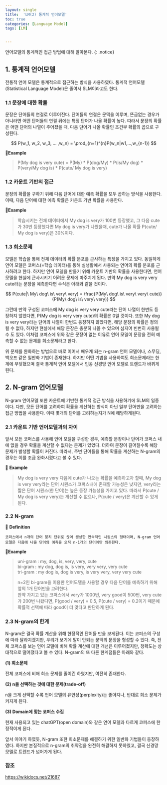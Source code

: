 ```yaml
---
layout: single
title:  'LM(2) 통계적 언어모델'
toc: true
categories: [Language Model]
tags: [LM]


---
```


언어모델의 통계적인 접근 방법에 대해 알아본다.
{: .notice}

##  1. 통계적 언어모델

전통적 언어 모델은 통계적으로 접근하는 방식을 사용하였다. 통계적 언어모델(Statistical Language Model)은 줄여서 SLM이라고도 한다.

### 1.1 문장에 대한 확률

문장은 단어들의 연결로 이루어진다. 단어들의 연결은 문맥을 이루며, 뜬금없는 경우가 아니라면 어떤 단어들의 연결 뒤에는 특정 단어가 나올 확률이 높다. 따라서 문장의 확률은 어떤 단어의 나열이 주어졌을 때, 다음 단어가 나올 확률인 조건부 확률의 곱으로 구성된다.


$$
P(w_1, w_2, w_3, ... ,w_n) = \prod_{n=1}^{n}P(w_n|w1,...,w_{n-1})
$$


📍**Example**

> P(My dog is very cute) = P(My) * P(dog/My) * P(is/My dog) * P(very/My dog is) * P(cute/ My dog is very)



### 1.2 카운트 기반의 접근

문장의 확률을 구하기 위해 다음 단어에 대한 예측 확률을 모두 곱하는 방식을 사용한다. 이때, 다음 단어에 대한 예측 확률은 카운트 기반 확률을 사용한다. 



📍**Example**

> 학습시키는 전체 데이터에서 My dog is very가 100번 등장했고, 그 다음 cute가 30번 등장했다면 My dog is very가 나왔을때, cute가 나올 확률 P(cute/ My dog is very)은 30%이다.



### 1.3 희소문제

모델은 학습을 통해 전체 데이터의 확률 분포를 근사하는 특징을 가지고 있다. 동일하게 언어 모델은 코퍼스(=학습 데이터)를 통해 실생활에서 사용되는 언어의 확률 분포를 근사하려고 한다. 하지만 언어 모델을 만들기 위해 카운트 기반의 확률을 사용한다면, 언어 모델을 현실에 근사시키기 어려운 문제에 마주치게 된다. 만약 My dog is very very cute라는 문장을 예측한다면 수식은 아래와 같을 것이다.


$$
P(cute|\ My\ dog\ is\ very\ very) = \frac{P(My\ dog\ is\ very\ very\ cute)}{P(My\ dog\ is\ very\ very)}
$$


그런데 만약 구성된 코퍼스에 My dog is very very cute라는 단어 나열이 한번도 등장하지 않았다면, P(My dog is very very cute)의 확률은 0일 것이다. 또한 My dog is very very라는 단어의 나열이 한번도 등장하지 않았다면, 해당 문장의 확률은 정의 될 수 없다, 하지만 현실에서 해당 문장은 충분히 나올 수 있으며 심지어 빈번히 사용될 수 도 있다. 이처럼 코퍼스에 위와 같은 문장이 없는 이유로 언어 모델이 문장을 전혀 예측할 수 없는 문제를 희소문제라고 한다.

위 문제를 완화하는 방법으로 바로 이어서 배우게 되는 n-gram 언어 모델이나, 스무딩, 백오프 같은 일반화 기법이 존재한다. 하지만 어떤 기법을 사용하여도 희소문제라는 한계에 부딪혔으며 결국 통계적 언어 모델에서 인공 신경망 언어 모델로 트렌드가 바뀌게 된다.

## 2. N-gram 언어모델

N-gram 언어모델 또한 카운트에 기반한 통계적 접근 방식을 사용하기에 SLM의 일종이다. 다만, 모든 단어를 고려하여 확률을 계산하는 방식이 아닌 일부 단어만을 고려하는 접근 방법을 사용한다. 이때 몇개의 단어를 고려하는지가 N에 해당하게된다.

### 2.1 카운트 기반 언어모델과의 차이

앞서 모든 코퍼스를 사용해 언어 모델을 구성한 경우, 예측할 문장이나 단어가 코퍼스 내에 없을 경우 확률을 계산할 수 없다는 문제가 있었다. 더하여 문장이 길어질수록 해당 문제가 발생할 확률이 커진다. 따라서, 주변 단어들을 통해 확률을 계산하는 N-gram의 경우는 이를 조금 완화시켰다고 볼 수 있다.

📍 **Example**

> My dog is very very 다음에 cute가 나오는 확률을 예측하고자 할때, My dog is very very라는 단어 시퀀스가 코퍼스내에 존재할 가능성은 낮지만, very라는 짧은 단어 시퀀스(한 단어)는 높은 등장 가능성을 가지고 있다. 따라서 P(cute / My dog is very very)는 계산할 수 없으나, P(cute / very)은 계산할 수 있게 된다.

### 2.2 N-gram

👀 **Definition**

````
코퍼스에서 n개의 단어 뭉치 단위로 끊어 생성한 연속적인 시퀀스의 형태이며, N-gram 언어 모델은 다음에 나올 단어의 예측을 오직 n-1개의 단어에만 의존한다. 
````

📍**Example**

> uni-gram : my, dog, is, very, very, cute<br>bi-gram : my dog, dog is, is very, very very, very cute<br>tri-gram : my dog is, dog is very, is very very, very very cute
>
> n=2인 bi-gram을 이용한 언어모델을 사용할 경우 다음 단어를 예측하기 위해 앞의 1개 단어만을 고려한다.<br>만약 가지고 있는 코퍼스에서 very가 1000번, very good이 500번, very cute가 200번 나왔다면, P(good / very) = 0.5, P(cute / very) = 0.2이기 때문에 확률적 선택에 따라 good이 더 맞다고 판단하게 된다.

### 2.3 N-gram의 한계

N-gram은 결국 확률 계산을 위해 한정적인 단어들 만을 보게된다. 이는 코퍼스의 구성에 따라 달라지겠지만, 우리가 보기에 말이 안되는 문맥의 문장을 형성할 수 있다. 즉, 전체 코퍼스를 보는 언어 모델에 비해 확률 계산에 대한 개선은 이루어졌지만, 정확도는 상대적으로 떨어졌다고 볼 수 있다. N-gram의 또 다른 한계점들은 아래와 같다.

**(1) 희소문제**

전체 코퍼스에 비해 희소 문제를 줄이긴 하였지만, 여전히 존재한다.

**(2) n을 선택하는 것에 대한 문제(trade-off)**

n을 크게 선택할 수록 언어 모델의 유연성(perplexity)는 좋아지나, 반대로 희소 문제가 커지게 된다.

**(3) Domain에 맞는 코퍼스 수집**

현재 사용되고 있는 chatGPT(open domain)와 같은 언어 모델과 다르게 코퍼스에 한정적이게 된다.

앞서 이야기 하였듯, N-gram 또한 희소문제를 해결하기 위한 일반화 기법들이 등장하였다. 하지만 본질적으로 n-gram의 취약점을 완전히 해결하지 못하였고, 결국 신경망 모델로 트렌드가 넘어가게 된다.



### 참조

https://wikidocs.net/21687
